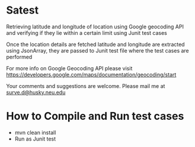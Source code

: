 # Satest

Retrieving latitude and longitude of location using Google geocoding API and verifying if they lie within a certain limit using Junit test cases

Once the location details are fetched latitude and longitude are extracted using JsonArray, they are passed to Junit test file where the test cases are performed 

For more info on Google Geocoding API please visit https://developers.google.com/maps/documentation/geocoding/start

Your comments and suggestions are welcome. Please mail me at surve.d@husky.neu.edu

# How to Compile and Run test cases

- mvn clean install
- Run as Junit test 


